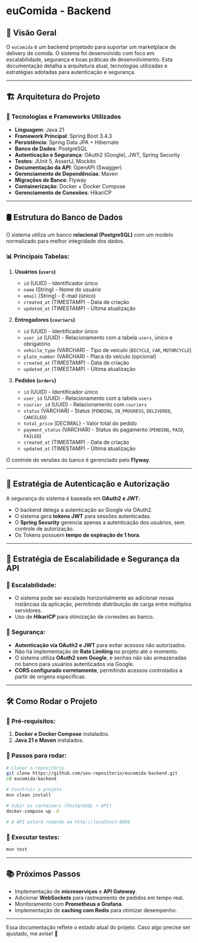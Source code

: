 # euComida - Backend

## 📌 Visão Geral

O `euComida` é um backend projetado para suportar um marketplace de delivery de comida. O sistema foi desenvolvido com foco em escalabilidade, segurança e boas práticas de desenvolvimento. Esta documentação detalha a arquitetura atual, tecnologias utilizadas e estratégias adotadas para autenticação e segurança.

---

## 🏗 Arquitetura do Projeto

### 🔹 Tecnologias e Frameworks Utilizados

- **Linguagem**: Java 21
- **Framework Principal**: Spring Boot 3.4.3
- **Persistência**: Spring Data JPA + Hibernate
- **Banco de Dados**: PostgreSQL
- **Autenticação e Segurança**: OAuth2 (Google), JWT, Spring Security
- **Testes**: JUnit 5, AssertJ, Mockito
- **Documentação da API**: OpenAPI (Swagger)
- **Gerenciamento de Dependências**: Maven
- **Migrações de Banco**: Flyway
- **Containerização**: Docker + Docker Compose
- **Gerenciamento de Conexões**: HikariCP

---

## 🛢 Estrutura do Banco de Dados

O sistema utiliza um banco **relacional (PostgreSQL)** com um modelo normalizado para melhor integridade dos dados.

### 📊 Principais Tabelas:

1. **Usuários (`users`)**
   - `id` (UUID) - Identificador único  
   - `name` (String) - Nome do usuário  
   - `email` (String) - E-mail (único)  
   - `created_at` (TIMESTAMP) - Data de criação  
   - `updated_at` (TIMESTAMP) - Última atualização  

2. **Entregadores (`couriers`)**  
   - `id` (UUID) - Identificador único  
   - `user_id` (UUID) - Relacionamento com a tabela `users`, único e obrigatório  
   - `vehicle_type` (VARCHAR) - Tipo de veículo (`BICYCLE`, `CAR`, `MOTORCYCLE`)  
   - `plate_number` (VARCHAR) - Placa do veículo (opcional)  
   - `created_at` (TIMESTAMP) - Data de criação  
   - `updated_at` (TIMESTAMP) - Última atualização  

3. **Pedidos (`orders`)**  
   - `id` (UUID) - Identificador único  
   - `user_id` (UUID) - Relacionamento com a tabela `users`  
   - `courier_id` (UUID) - Relacionamento com `couriers`  
   - `status` (VARCHAR) - Status (`PENDING`, `IN_PROGRESS`, `DELIVERED`, `CANCELED`)  
   - `total_price` (DECIMAL) - Valor total do pedido  
   - `payment_status` (VARCHAR) - Status do pagamento (`PENDING`, `PAID`, `FAILED`)  
   - `created_at` (TIMESTAMP) - Data de criação  
   - `updated_at` (TIMESTAMP) - Última atualização  

O controle de versões do banco é gerenciado pelo **Flyway**.

---

## 🔑 Estratégia de Autenticação e Autorização

A segurança do sistema é baseada em **OAuth2 e JWT**:

- O backend delega a autenticação ao Google via OAuth2.
- O sistema gera **tokens JWT** para sessões autenticadas.
- O **Spring Security** gerencia apenas a autenticação dos usuários, sem controle de autorização.
- Os Tokens possuem **tempo de expiração de 1 hora**.

---

## 🚀 Estratégia de Escalabilidade e Segurança da API

### 🔹 Escalabilidade:

- O sistema pode ser escalado horizontalmente ao adicionar novas instâncias da aplicação, permitindo distribuição de carga entre múltiplos servidores.
- Uso de **HikariCP** para otimização de conexões ao banco.

### 🔹 Segurança:

- **Autenticação via OAuth2 e JWT** para evitar acessos não autorizados.
- Não há implementação de **Rate Limiting** no projeto até o momento.
- O sistema utiliza **OAuth2 com Google**, e senhas não são armazenadas no banco para usuários autenticados via Google.
- **CORS configurado corretamente**, permitindo acessos controlados a partir de origens específicas.

---

## 🛠 Como Rodar o Projeto

### 🔹 Pré-requisitos:

1. **Docker e Docker Compose** instalados.
2. **Java 21 e Maven** instalados.

### 🔹 Passos para rodar:

```sh
# Clonar o repositório
git clone https://github.com/seu-repositorio/eucomida-backend.git
cd eucomida-backend

# Construir o projeto
mvn clean install

# Subir os containers (PostgreSQL + API)
docker-compose up -d

# A API estará rodando em http://localhost:8098
```

### 🔹 Executar testes:
```sh
mvn test
```

---

## 📚 Próximos Passos

- Implementação de **microserviços** e **API Gateway**.
- Adicionar **WebSockets** para rastreamento de pedidos em tempo real.
- Monitoramento com **Prometheus e Grafana**.
- Implementação de **caching com Redis** para otimizar desempenho.

---

Essa documentação reflete o estado atual do projeto. Caso algo precise ser ajustado, me avise! 🚀

